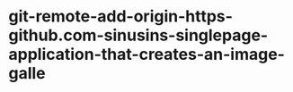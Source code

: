 # git-remote-add-origin-https-github.com-sinusins-singlepage-application-that-creates-an-image-galle